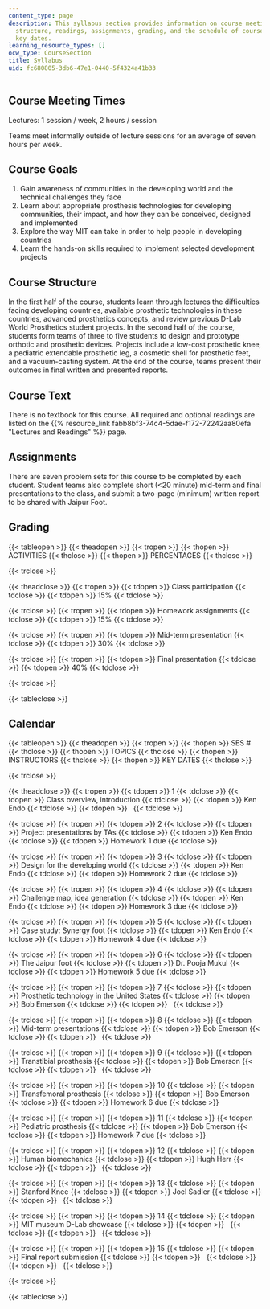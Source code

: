 ```yaml
---
content_type: page
description: This syllabus section provides information on course meeting times, goals,
  structure, readings, assignments, grading, and the schedule of course topics and
  key dates.
learning_resource_types: []
ocw_type: CourseSection
title: Syllabus
uid: fc680805-3db6-47e1-0440-5f4324a41b33
---
```


Course Meeting Times
--------------------

Lectures: 1 session / week, 2 hours / session

Teams meet informally outside of lecture sessions for an average of seven hours per week.

Course Goals
------------

1.  Gain awareness of communities in the developing world and the technical challenges they face
2.  Learn about appropriate prosthesis technologies for developing communities, their impact, and how they can be conceived, designed and implemented
3.  Explore the way MIT can take in order to help people in developing countries
4.  Learn the hands-on skills required to implement selected development projects

Course Structure
----------------

In the first half of the course, students learn through lectures the difficulties facing developing countries, available prosthetic technologies in these countries, advanced prosthetics concepts, and review previous D-Lab World Prosthetics student projects. In the second half of the course, students form teams of three to five students to design and prototype orthotic and prosthetic devices. Projects include a low-cost prosthetic knee, a pediatric extendable prosthetic leg, a cosmetic shell for prosthetic feet, and a vacuum-casting system. At the end of the course, teams present their outcomes in final written and presented reports.

Course Text
-----------

There is no textbook for this course. All required and optional readings are listed on the {{% resource_link fabb8bf3-74c4-5dae-f172-72242aa80efa "Lectures and Readings" %}} page.

Assignments
-----------

There are seven problem sets for this course to be completed by each student. Student teams also complete short (\<20 minute) mid-term and final presentations to the class, and submit a two-page (minimum) written report to be shared with Jaipur Foot.

Grading
-------

{{< tableopen >}}
{{< theadopen >}}
{{< tropen >}}
{{< thopen >}}
ACTIVITIES
{{< thclose >}}
{{< thopen >}}
PERCENTAGES
{{< thclose >}}

{{< trclose >}}

{{< theadclose >}}
{{< tropen >}}
{{< tdopen >}}
Class participation
{{< tdclose >}}
{{< tdopen >}}
15%
{{< tdclose >}}

{{< trclose >}}
{{< tropen >}}
{{< tdopen >}}
Homework assignments
{{< tdclose >}}
{{< tdopen >}}
15%
{{< tdclose >}}

{{< trclose >}}
{{< tropen >}}
{{< tdopen >}}
Mid-term presentation
{{< tdclose >}}
{{< tdopen >}}
30%
{{< tdclose >}}

{{< trclose >}}
{{< tropen >}}
{{< tdopen >}}
Final presentation
{{< tdclose >}}
{{< tdopen >}}
40%
{{< tdclose >}}

{{< trclose >}}

{{< tableclose >}}

Calendar
--------

{{< tableopen >}}
{{< theadopen >}}
{{< tropen >}}
{{< thopen >}}
SES #
{{< thclose >}}
{{< thopen >}}
TOPICS
{{< thclose >}}
{{< thopen >}}
INSTRUCTORS
{{< thclose >}}
{{< thopen >}}
KEY DATES
{{< thclose >}}

{{< trclose >}}

{{< theadclose >}}
{{< tropen >}}
{{< tdopen >}}
1
{{< tdclose >}}
{{< tdopen >}}
Class overview, introduction
{{< tdclose >}}
{{< tdopen >}}
Ken Endo
{{< tdclose >}}
{{< tdopen >}}
 
{{< tdclose >}}

{{< trclose >}}
{{< tropen >}}
{{< tdopen >}}
2
{{< tdclose >}}
{{< tdopen >}}
Project presentations by TAs
{{< tdclose >}}
{{< tdopen >}}
Ken Endo
{{< tdclose >}}
{{< tdopen >}}
Homework 1 due
{{< tdclose >}}

{{< trclose >}}
{{< tropen >}}
{{< tdopen >}}
3
{{< tdclose >}}
{{< tdopen >}}
Design for the developing world
{{< tdclose >}}
{{< tdopen >}}
Ken Endo
{{< tdclose >}}
{{< tdopen >}}
Homework 2 due
{{< tdclose >}}

{{< trclose >}}
{{< tropen >}}
{{< tdopen >}}
4
{{< tdclose >}}
{{< tdopen >}}
Challenge map, idea generation
{{< tdclose >}}
{{< tdopen >}}
Ken Endo
{{< tdclose >}}
{{< tdopen >}}
Homework 3 due
{{< tdclose >}}

{{< trclose >}}
{{< tropen >}}
{{< tdopen >}}
5
{{< tdclose >}}
{{< tdopen >}}
Case study: Synergy foot
{{< tdclose >}}
{{< tdopen >}}
Ken Endo
{{< tdclose >}}
{{< tdopen >}}
Homework 4 due
{{< tdclose >}}

{{< trclose >}}
{{< tropen >}}
{{< tdopen >}}
6
{{< tdclose >}}
{{< tdopen >}}
The Jaipur foot
{{< tdclose >}}
{{< tdopen >}}
Dr. Pooja Mukul
{{< tdclose >}}
{{< tdopen >}}
Homework 5 due
{{< tdclose >}}

{{< trclose >}}
{{< tropen >}}
{{< tdopen >}}
7
{{< tdclose >}}
{{< tdopen >}}
Prosthetic technology in the United States
{{< tdclose >}}
{{< tdopen >}}
Bob Emerson
{{< tdclose >}}
{{< tdopen >}}
 
{{< tdclose >}}

{{< trclose >}}
{{< tropen >}}
{{< tdopen >}}
8
{{< tdclose >}}
{{< tdopen >}}
Mid-term presentations
{{< tdclose >}}
{{< tdopen >}}
Bob Emerson
{{< tdclose >}}
{{< tdopen >}}
 
{{< tdclose >}}

{{< trclose >}}
{{< tropen >}}
{{< tdopen >}}
9
{{< tdclose >}}
{{< tdopen >}}
Transtibial prosthesis
{{< tdclose >}}
{{< tdopen >}}
Bob Emerson
{{< tdclose >}}
{{< tdopen >}}
 
{{< tdclose >}}

{{< trclose >}}
{{< tropen >}}
{{< tdopen >}}
10
{{< tdclose >}}
{{< tdopen >}}
Transfemoral prosthesis
{{< tdclose >}}
{{< tdopen >}}
Bob Emerson
{{< tdclose >}}
{{< tdopen >}}
Homework 6 due
{{< tdclose >}}

{{< trclose >}}
{{< tropen >}}
{{< tdopen >}}
11
{{< tdclose >}}
{{< tdopen >}}
Pediatric prosthesis
{{< tdclose >}}
{{< tdopen >}}
Bob Emerson
{{< tdclose >}}
{{< tdopen >}}
Homework 7 due
{{< tdclose >}}

{{< trclose >}}
{{< tropen >}}
{{< tdopen >}}
12
{{< tdclose >}}
{{< tdopen >}}
Human biomechanics
{{< tdclose >}}
{{< tdopen >}}
Hugh Herr
{{< tdclose >}}
{{< tdopen >}}
 
{{< tdclose >}}

{{< trclose >}}
{{< tropen >}}
{{< tdopen >}}
13
{{< tdclose >}}
{{< tdopen >}}
Stanford Knee
{{< tdclose >}}
{{< tdopen >}}
Joel Sadler
{{< tdclose >}}
{{< tdopen >}}
 
{{< tdclose >}}

{{< trclose >}}
{{< tropen >}}
{{< tdopen >}}
14
{{< tdclose >}}
{{< tdopen >}}
MIT museum D-Lab showcase
{{< tdclose >}}
{{< tdopen >}}
 
{{< tdclose >}}
{{< tdopen >}}
 
{{< tdclose >}}

{{< trclose >}}
{{< tropen >}}
{{< tdopen >}}
15
{{< tdclose >}}
{{< tdopen >}}
Final report submission
{{< tdclose >}}
{{< tdopen >}}
 
{{< tdclose >}}
{{< tdopen >}}
 
{{< tdclose >}}

{{< trclose >}}

{{< tableclose >}}